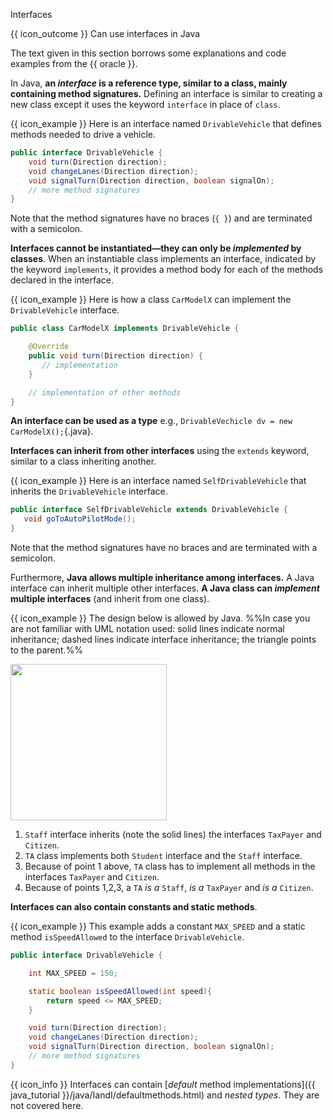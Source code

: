 <span id="title">Interfaces</span>

<span id="prereqs"></span>

<span id="outcomes">{{ icon_outcome }} Can use interfaces in Java</span>

<div id="body">

The text given in this section borrows some explanations and code examples from the {{ oracle }}.

In Java, **an _interface_ is a reference type, similar to a class, mainly containing method signatures.** Defining an interface is similar to creating a new class except it uses the keyword `interface` in place of `class`.

<box>

{{ icon_example }} Here is an interface named `DrivableVehicle` that defines methods needed to drive a vehicle.

```java
public interface DrivableVehicle {
    void turn(Direction direction);
    void changeLanes(Direction direction);
    void signalTurn(Direction direction, boolean signalOn);
    // more method signatures
}
```
Note that the method signatures have no braces (`{ }`) and are terminated with a semicolon.
</box>

**Interfaces cannot be instantiated—they can only be _implemented_ by classes**. When an instantiable class implements an interface, indicated by the keyword `implements`, it provides a method body for each of the methods declared in the interface.

<box>

{{ icon_example }} Here is how a class `CarModelX` can implement the `DrivableVehicle` interface.


```java
public class CarModelX implements DrivableVehicle {

    @Override
    public void turn(Direction direction) {
       // implementation
    }

    // implementation of other methods
}
```

</box>

**An interface can be used as a type** e.g., `DrivableVechicle dv = new CarModelX();`{.java}.


**Interfaces can inherit from other interfaces** using the `extends` keyword, similar to a class inheriting another.

<box>

{{ icon_example }} Here is an interface named `SelfDrivableVehicle` that inherits the `DrivableVehicle` interface.

```java
public interface SelfDrivableVehicle extends DrivableVehicle {
   void goToAutoPilotMode();
}
```
Note that the method signatures have no braces and are terminated with a semicolon.
</box>


Furthermore, **Java allows multiple inheritance among interfaces.** A Java interface can inherit multiple other interfaces. **A Java class can _implement_ multiple interfaces** (and inherit from one class).

<box>

{{ icon_example }} The design below is allowed by Java. %%In case you are not familiar with UML notation used: solid lines indicate normal inheritance; dashed lines indicate interface inheritance; the triangle points to the parent.%%

<img src="{{baseUrl}}/oop/inheritance/interfaces/images/studentStaff.png" height="250" />
<p/>

1. `Staff` interface inherits (note the solid lines) the interfaces `TaxPayer` and `Citizen`.
2. `TA` class implements both `Student` interface and the `Staff` interface.
3. Because of point 1 above, `TA` class has to implement all methods in the interfaces `TaxPayer` and `Citizen`.
4. Because of points 1,2,3, a `TA` _is a_ `Staff`, _is a_ `TaxPayer` and _is a_ `Citizen`.

</box>

**Interfaces can also contain <trigger trigger="click" for="modal:javaInterfaces-constants">constants</trigger> and static methods**.

<modal large header="%%Textbook »%%" id="modal:javaInterfaces-constants">
  <include src="../../misc/constants/unit-inElsewhere-asFlat.md" boilerplate/>
</modal>

<box>

{{ icon_example }} This example adds a constant `MAX_SPEED` and a static method `isSpeedAllowed` to the interface `DrivableVehicle`.

```java
public interface DrivableVehicle {

    int MAX_SPEED = 150;

    static boolean isSpeedAllowed(int speed){
        return speed <= MAX_SPEED;
    }

    void turn(Direction direction);
    void changeLanes(Direction direction);
    void signalTurn(Direction direction, boolean signalOn);
    // more method signatures
}
```

</box>

{{ icon_info }} Interfaces can contain [_default_ method implementations]({{ java_tutorial }}/java/IandI/defaultmethods.html) and _nested types_. They are not covered here.

</div>

<div id="extras">
  <include src="exercisesPanel.md" boilerplate />
</div>

